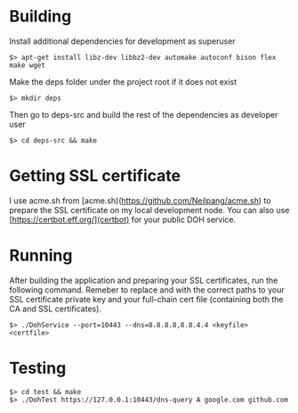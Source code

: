 Building
========

Install additional dependencies for development as superuser
```
$> apt-get install libz-dev libbz2-dev automake autoconf bison flex make wget
```

Make the deps folder under the project root if it does not exist
```
$> mkdir deps
```

Then go to deps-src and build the rest of the dependencies as developer user
```
$> cd deps-src && make
```

Getting SSL certificate
=======================

I use acme.sh from [acme.sh)(https://github.com/Neilpang/acme.sh) to prepare the SSL certificate
on my local development node. You can also use [https://certbot.eff.org/](certbot) for your public
DOH service.

Running
=======

After building the application and preparing your SSL certificates, run the following command.
Remeber to replace <keyfile> and <certfile> with the correct paths to your SSL certificate private key
and your full-chain cert file (containing both the CA and SSL certificates).
```
$> ./DohService --port=10443 --dns=8.8.8.8,8.8.4.4 <keyfile> <certfile>
```

Testing
=======

```
$> cd test && make
$> ./DohTest https://127.0.0.1:10443/dns-query A google.com github.com
```

